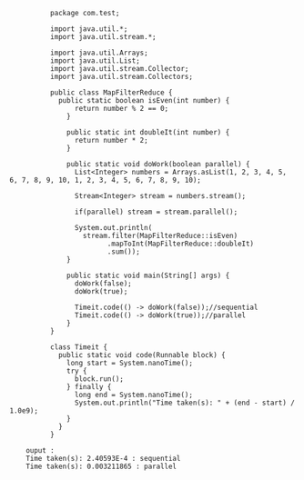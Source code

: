               package com.test;

              import java.util.*;
              import java.util.stream.*;

              import java.util.Arrays;
              import java.util.List;
              import java.util.stream.Collector;
              import java.util.stream.Collectors;

              public class MapFilterReduce {
                public static boolean isEven(int number) {
                    return number % 2 == 0;
                  }                        

                  public static int doubleIt(int number) {
                    return number * 2;
                  }                   

                  public static void doWork(boolean parallel) {
                    List<Integer> numbers = Arrays.asList(1, 2, 3, 4, 5, 6, 7, 8, 9, 10, 1, 2, 3, 4, 5, 6, 7, 8, 9, 10);

                    Stream<Integer> stream = numbers.stream();

                    if(parallel) stream = stream.parallel();

                    System.out.println(
                      stream.filter(MapFilterReduce::isEven)
                            .mapToInt(MapFilterReduce::doubleIt)
                            .sum());
                  } 

                  public static void main(String[] args) {
                    doWork(false);
                    doWork(true);

                    Timeit.code(() -> doWork(false));//sequential
                    Timeit.code(() -> doWork(true));//parallel
                  }             
              }

              class Timeit {
                public static void code(Runnable block) {
                  long start = System.nanoTime();
                  try {
                    block.run();
                  } finally {
                    long end = System.nanoTime();
                    System.out.println("Time taken(s): " + (end - start) / 1.0e9);
                  }
                }
              }

        ouput : 
        Time taken(s): 2.40593E-4 : sequential
        Time taken(s): 0.003211865 : parallel
